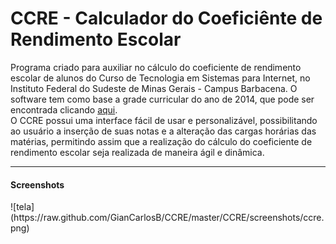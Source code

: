 CCRE - Calculador do Coeficiênte de Rendimento Escolar
========

Programa criado para auxiliar no cálculo do coeficiente de rendimento escolar de alunos do 
Curso de Tecnologia em Sistemas para Internet, no Instituto Federal do Sudeste de Minas Gerais - Campus Barbacena. O 
software tem como base a grade curricular do ano de 2014, que pode ser encontrada clicando 
<a href="http://www.barbacena.ifsudestemg.edu.br/tsi"> aqui</a>.<br>
O <strog>CCRE</strong> possui uma interface fácil de usar e personalizável, possibilitando ao usuário a inserção de suas
notas e a alteração das cargas horárias das matérias, permitindo assim que a realização do cálculo
do coeficiente de rendimento escolar seja realizada de maneira ágil e dinâmica.
<hr>
<h4>Screenshots</h4>
![tela](https://raw.github.com/GianCarlosB/CCRE/master/CCRE/screenshots/ccre.png)
